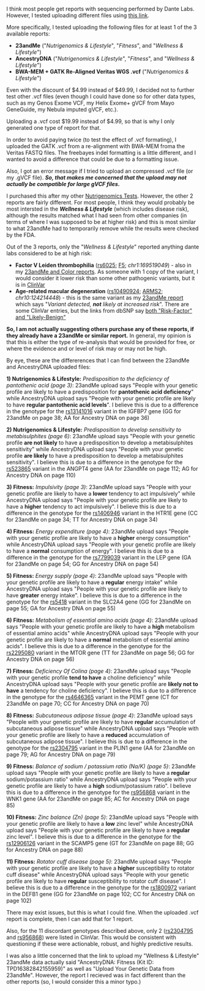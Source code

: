 I think most people get reports with sequencing performed by Dante Labs.  However, I tested uploading different files using [this link](https://us.dantelabs.com/products/import-your-genetic-data).

More specifically, I tested uploading the following files for at least 1 of the 3 available reports:

 - **23andMe** ("*Nutrigenomics & Lifestyle*", "*Fitness*", and "*Wellness & Lifestyle*")
 - **AncestryDNA** ("*Nutrigenomics & Lifestyle*", "*Fitness*", and "*Wellness & Lifestyle*")
 - **BWA-MEM + GATK Re-Aligned Veritas WGS .vcf** ("*Nutrigenomics & Lifestyle*")
 
 Even with the discount of $4.99 instead of $49.99, I decided not to further test other .vcf files (even though I could have done so for other data types, such as my Genos Exome VCF, my Helix Exome+ gVCF from Mayo GeneGuide, my Nebula imputed gVCF, etc.).
 
 Uploading a .vcf cost $19.99 instead of $4.99, so that is why I only generated one type of report for that.
 
 In order to avoid paying twice (to test the effect of .vcf formating), I uploaded the GATK .vcf from a re-alignment with BWA-MEM froma the Veritas FASTQ files.  The freebayes indel formatting is a little different, and I wanted to avoid a difference that could be due to a formatting issue.
 
 Also, I got an error message if I tried to upload an compressed .vcf file (or my .gVCF file).  ***So, that makes me concerned that the upload may not actually be compatible for large gVCF files.***
 
 I purchased this after my other [Nutrigenomics Tests](https://github.com/cwarden45/DTC_Scripts/tree/master/Nutrigenomics).  However, the other 2 reports are fairly different.  For most people, I think they would probably be most intersted in the ***Wellness & Lifestyle*** (which includes disease risk), although the results matched what I had seen from other companies (in terms of where I was supposed to be at higher risk) and this is most similar to what 23andMe had to temporarily remove while the results were checked by the FDA.
 
 Out of the 3 reports, only the "*Wellness & Lifestyle*" reported anything dante labs considered to be at high risk:
 
  - **Factor V Leiden thrombophilia** ([rs6025](https://www.ncbi.nlm.nih.gov/snp/rs6025); [F5](https://www.ncbi.nlm.nih.gov/gene/2153); *chr1:169519049*) - also in my [23andMe and Color reports](https://github.com/cwarden45/DTC_Scripts/tree/master/Color).  As someone with 1 copy of the variant, I would consider it lower risk than some other pathogenic variants, but it is in [ClinVar](https://www.ncbi.nlm.nih.gov/clinvar/RCV000000674.4/)
  - **Age-related macular degeneration** ([rs10490924](https://www.ncbi.nlm.nih.gov/snp/rs10490924); [ARMS2](https://www.ncbi.nlm.nih.gov/gene/387715); *chr10:124214448*) - this is the same variant as my [23andMe report](https://you.23andme.com/reports/ghr.amd/) which says "*Variant detected, **not** likely at increased risk*".  There are some ClinVar entries, but the links from dbSNP say [both "Risk-Factor" and "Likely-Benign"](https://www.ncbi.nlm.nih.gov/snp/rs10490924#clinical_significance)
  
 **So, I am not actually suggesting others purchase any of these reports, if they already have a 23andMe or similar report.**  In general, my opinion is that this is either the type of re-analysis that would be provided for free, or where the evidence and or level of risk may or may not be high.
 
By eye, these are the differerences that I can find between the 23andMe and AncestryDNA uploaded files:

**1) Nutrigenomics & Lifestyle:** *Predisposition to the deficiency of pantothenic acid (page 3)*: 23andMe upload says "People with your genetic profile are likely to have a predisposition for **pantothenic acid deficiency**" while AncestryDNA upload says "People with your genetic profile are likely to have **regular pantothenic acid levels**".  I believe this is due to a difference in the genotype for the [rs13141016](https://www.ncbi.nlm.nih.gov/snp/rs13141016) variant in the IGFBP7 gene (GG for 23andMe on page 38; AA for Ancestry DNA on page 36)

**2) Nutrigenomics & Lifestyle:** *Predisposition to develop sensitivity to metabisulphites (page 6)*: 23andMe upload says "People with your genetic profile **are not likely** to have a predisposition to develop a metabisulphites sensitivity" while AncestryDNA upload says "People with your genetic profile **are likely** to have a predisposition to develop a metabisulphites sensitivity".  I believe this is due to a difference in the genotype for the [rs523865](https://www.ncbi.nlm.nih.gov/snp/rs523865) variant in the ANGPT4 gene (AA for 23andMe on page 112; AG for Ancestry DNA on page 110)

**3) Fitness:** *Impulsivity (page 3)*: 23andMe upload says "People with your genetic profile are likely to have a **lower** tendency to act impulsively" while AncestryDNA upload says "People with your genetic profile are likely to have a **higher** tendency to act impulsively".  I believe this is due to a difference in the genotype for the [rs1406946](https://www.ncbi.nlm.nih.gov/snp/rs1406946) variant in the HTR1E gene (CC for 23andMe on page 34; TT for Ancestry DNA on page 34)

**4) Fitness:** *Energy expenditure (page 4)*: 23andMe upload says "People with your genetic profile are likely to have a **higher** energy consumption" while AncestryDNA upload says "People with your genetic profile are likely to have a **normal** consumption of energy".  I believe this is due to a difference in the genotype for the [rs7799039](https://www.ncbi.nlm.nih.gov/snp/rs7799039) variant in the LEP gene (GA for 23andMe on page 54; GG for Ancestry DNA on page 54)

**5) Fitness:** *Energy supply (page 4)*: 23andMe upload says "People with your genetic profile are likely to have a **regular** energy intake" while AncestryDNA upload says "People with your genetic profile are likely to have **greater** energy intake".  I believe this is due to a difference in the genotype for the [rs5418](https://www.ncbi.nlm.nih.gov/snp/rs5418) variant in the SLC2A4 gene (GG for 23andMe on page 55; GA for Ancestry DNA on page 55)

**6) Fitness:** *Metabolism of essential amino acids (page 4)*: 23andMe upload says "People with your genetic profile are likely to have a **high** metabolism of essential amino acids" while AncestryDNA upload says "People with your genetic profile are likely to have a **normal** metabolism of essential amino acids".  I believe this is due to a difference in the genotype for the [rs2295080](https://www.ncbi.nlm.nih.gov/snp/rs2295080) variant in the MTOR gene (TT for 23andMe on page 56; GG for Ancestry DNA on page 56)

**7) Fitness:** *Deficiency Of Colina (page 4)*: 23andMe upload says "People with your genetic profile **tend to have** a choline deficiency" while AncestryDNA upload says "People with your genetic profile are **likely not to have** a tendency for choline deficiency".  I believe this is due to a difference in the genotype for the [rs4646365](https://www.ncbi.nlm.nih.gov/snp/rs4646365) variant in the PEMT gene (CT for 23andMe on page 70; CC for Ancestry DNA on page 70)

**8) Fitness:** *Subcutaneous adipose tissue (page 4)*: 23andMe upload says "People with your genetic profile are likely to have **regular** accumulation of subcutaneous adipose tissue" while AncestryDNA upload says "People with your genetic profile are likely to have a **reduced** accumulation of subcutaneous adipose tissue".  I believe this is due to a difference in the genotype for the [rs2304795](https://www.ncbi.nlm.nih.gov/snp/rs2304795) variant in the PLIN1 gene (AA for 23andMe on page 79; AG for Ancestry DNA on page 79)

**9) Fitness:** *Balance of sodium / potassium ratio (Na/K) (page 5)*: 23andMe upload says "People with your genetic profile are likely to have a **regular** sodium/potassium ratio" while AncestryDNA upload says "People with your genetic profile are likely to have a **high** sodium/potassium ratio".  I believe this is due to a difference in the genotype for the [rs956868](https://www.ncbi.nlm.nih.gov/snp/rs956868) variant in the WNK1 gene (AA for 23andMe on page 85; AC for Ancestry DNA on page 85)

**10) Fitness:** *Zinc balance (Zn) (page 5)*: 23andMe upload says "People with your genetic profile are likely to have a **low** zinc level" while AncestryDNA upload says "People with your genetic profile are likely to have a **regular** zinc level".  I believe this is due to a difference in the genotype for the [rs12906126](https://www.ncbi.nlm.nih.gov/snp/rs12906126) variant in the SCAMP5 gene (GT for 23andMe on page 88; GG for Ancestry DNA on page 88)

**11) Fitness:** *Rotator cuff disease (page 5)*: 23andMe upload says "People with your genetic profile are likely to have a **higher** susceptibility to rotator cuff disease" while AncestryDNA upload says "People with your genetic profile are likely to have **regular** susceptibility to rotator cuff disease".  I believe this is due to a difference in the genotype for the [rs1800972](https://www.ncbi.nlm.nih.gov/snp/rs1800972) variant in the DEFB1 gene (GG for 23andMe on page 102; CC for Ancestry DNA on page 102)

There may exist issues, but this is what I could fine.  When the uploaded .vcf report is complete, then I can add that for 1 report.

Also, for the 11 discordant genotypes described above, only 2 ([rs2304795](https://www.ncbi.nlm.nih.gov/snp/rs2304795) and [rs956868](https://www.ncbi.nlm.nih.gov/snp/rs956868)) were listed in ClinVar.  This would be consistent with questioning if these were actionable, robust, and highly predictive results.

I was also a little concerned that the link to upload my "Wellness & Lifestyle" 23andMe data actually said "AncestryDNA: Fitness (Kit ID: TPD16382842155959)" as well as "Upload Your Genetic Data from 23andMe".  However, the report I recieved was in fact different than the other reports (so, I would consider this a minor typo.)
